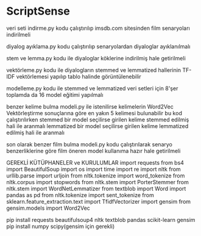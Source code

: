 # ScriptSense

veri seti indirme.py kodu çalıştırılıp imsdb.com sitesinden film senaryoları indirilmeli

diyalog ayıklama.py kodu çalıştırılıp senaryolardan diyaloglar ayıklanılmalı

stem ve lemma.py kodu ile diyaloglar köklerine indirilmiş hale getirilmeli

vektörleme.py kodu ile diyalogların stemmed ve lemmatized hallerinin TF-IDF vektörlemesi yapılıp tablo halinde görüntülenebilir

modelleme.py kodu ile stemmed ve lemmatized veri setleri için 8'şer toplamda da 16 model eğitimi yapılmalı

benzer kelime bulma modeli.py ile istenilirse kelimelerin Word2Vec Vektörleştirme sonuçlarına göre en yakın 5 kelimesi bulunabilir
      bu kod çalıştırılırken stemmed bir model seçilirse girilen kelime stemmed edilmiş hali ile aranmalı
      lemmatized bir model seçilirse girilen kelime lemmatized edilmiş hali ile aranmalı

son olarak benzer film bulma modeli.py kodu çalıştırılarak senaryo benzerliklerine göre film öneren model kullanıma hazır hale getirilmeli


GEREKLİ KÜTÜPHANELER ve KURULUMLAR
import requests
from bs4 import BeautifulSoup
import os
import time
import re
import nltk
from urllib.parse import urljoin
from nltk.tokenize import word_tokenize
from nltk.corpus import stopwords
from nltk.stem import PorterStemmer
from nltk.stem import WordNetLemmatizer
from textblob import Word
import pandas as pd
from nltk.tokenize import sent_tokenize
from sklearn.feature_extraction.text import TfidfVectorizer
import gensim
from gensim.models import Word2Vec


pip install requests beautifulsoup4 nltk textblob pandas scikit-learn gensim
pip install numpy scipy(gensim için gerekli)

